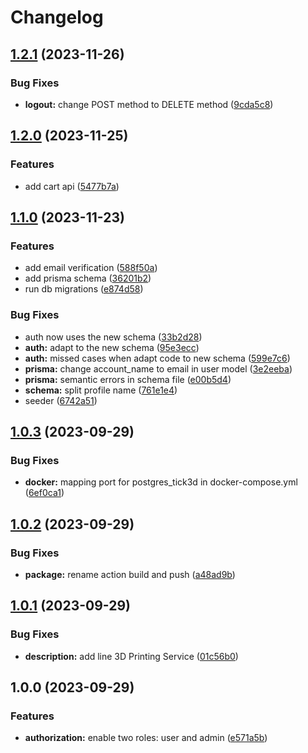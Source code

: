 # Changelog

## [1.2.1](https://github.com/ngyngcphu/tick3d-be/compare/v1.2.0...v1.2.1) (2023-11-26)


### Bug Fixes

* **logout:** change POST method to DELETE method ([9cda5c8](https://github.com/ngyngcphu/tick3d-be/commit/9cda5c8010014463fece6ba0911054ede048ae64))

## [1.2.0](https://github.com/ngyngcphu/tick3d-be/compare/v1.1.0...v1.2.0) (2023-11-25)


### Features

* add cart api ([5477b7a](https://github.com/ngyngcphu/tick3d-be/commit/5477b7a273fa12843c25e748430fc9abc99323a8))

## [1.1.0](https://github.com/ngyngcphu/tick3d-be/compare/v1.0.3...v1.1.0) (2023-11-23)


### Features

* add email verification ([588f50a](https://github.com/ngyngcphu/tick3d-be/commit/588f50a529c7bbabec3ba8e559555ecea848d945))
* add prisma schema ([36201b2](https://github.com/ngyngcphu/tick3d-be/commit/36201b20aec82de089e630862fb7f73012d7de68))
* run db migrations ([e874d58](https://github.com/ngyngcphu/tick3d-be/commit/e874d58cd8a1d10690c5796795d1294b67151514))


### Bug Fixes

* auth now uses the new schema ([33b2d28](https://github.com/ngyngcphu/tick3d-be/commit/33b2d28c243cb7f9f54448a819db0f6c094efbbe))
* **auth:** adapt to the new schema ([95e3ecc](https://github.com/ngyngcphu/tick3d-be/commit/95e3ecce11e71a0d45bc855a95c5d83b031049a5))
* **auth:** missed cases when adapt code to new schema ([599e7c6](https://github.com/ngyngcphu/tick3d-be/commit/599e7c69e7dcbd5e03ba90bbbe97dc455ab9cff8))
* **prisma:** change account_name to email in user model ([3e2eeba](https://github.com/ngyngcphu/tick3d-be/commit/3e2eeba89205d85651d6f19010cd145629d1221c))
* **prisma:** semantic errors in schema file ([e00b5d4](https://github.com/ngyngcphu/tick3d-be/commit/e00b5d4cfb3d76a9cc3b82ac31fa34e342f1c5a3))
* **schema:** split profile name ([761e1e4](https://github.com/ngyngcphu/tick3d-be/commit/761e1e486a1e33f8d77188a3b7342c022e7952e1))
* seeder ([6742a51](https://github.com/ngyngcphu/tick3d-be/commit/6742a519125d313a469e76172dd5877675798d3f))

## [1.0.3](https://github.com/ngyngcphu/tick3d-be/compare/v1.0.2...v1.0.3) (2023-09-29)


### Bug Fixes

* **docker:** mapping port for postgres_tick3d in docker-compose.yml ([6ef0ca1](https://github.com/ngyngcphu/tick3d-be/commit/6ef0ca183e1ca20a0831b21c5c149d61d9838a43))

## [1.0.2](https://github.com/ngyngcphu/tick3d-be/compare/v1.0.1...v1.0.2) (2023-09-29)


### Bug Fixes

* **package:** rename action build and push ([a48ad9b](https://github.com/ngyngcphu/tick3d-be/commit/a48ad9b7a2fd66d880987f1dca33fe4b52cd4500))

## [1.0.1](https://github.com/ngyngcphu/tick3d-be/compare/v1.0.0...v1.0.1) (2023-09-29)


### Bug Fixes

* **description:** add line 3D Printing Service ([01c56b0](https://github.com/ngyngcphu/tick3d-be/commit/01c56b0eda2568796cdb9f2a383e209deb0d110a))

## 1.0.0 (2023-09-29)


### Features

* **authorization:** enable two roles: user and admin ([e571a5b](https://github.com/ngyngcphu/tick3D-be/commit/e571a5b510e186130d9158477d978a282dd0f22d))
